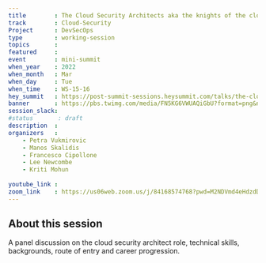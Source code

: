 ```yaml
---
title        : The Cloud Security Architects aka the knights of the cloud kingdom - Panel Discussion
track        : Cloud-Security
Project      : DevSecOps
type         : working-session
topics       :
featured     :
event        : mini-summit
when_year    : 2022
when_month   : Mar
when_day     : Tue
when_time    : WS-15-16
hey_summit   : https://post-summit-sessions.heysummit.com/talks/the-cloud-security-architects-aka-the-knights-of-the-cloud-kingdom-panel-discussion/
banner       : https://pbs.twimg.com/media/FN5KG6VWUAQiGbU?format=png&name=small
session_slack:
#status       : draft
description  :
organizers   :
    - Petra Vukmirovic
    - Manos Skalidis
    - Francesco Cipollone 
    - Lee Newcombe
    - Kriti Mohun
  
youtube_link :
zoom_link    : https://us06web.zoom.us/j/84168574768?pwd=M2NDVmd4eHdzdDBvSVJuSEJZN3NMQT09
---
```


## About this session
A panel discussion on the cloud security architect role, technical skills, backgrounds, route of entry and career progression.
